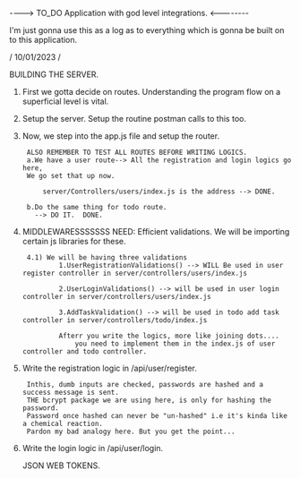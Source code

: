 ----> TO_DO Application with god level integrations. <--------

I'm just gonna use this as a log as to everything which is gonna be built on to this application.

/ 10/01/2023 /

BUILDING THE SERVER.

1. First we gotta decide on routes. Understanding the program flow on a superficial level is vital.
2. Setup the server. Setup the routine postman calls to this too.

3. Now, we step into the app.js file and setup the router.

        ALSO REMEMBER TO TEST ALL ROUTES BEFORE WRITING LOGICS.
        a.We have a user route--> All the registration and login logics go here,
        We go set that up now.

            server/Controllers/users/index.js is the address --> DONE. 
        
        b.Do the same thing for todo route.
          --> DO IT.  DONE.

4. MIDDLEWARESSSSSSS
    NEED: Efficient validations. We will be importing certain js libraries for these.

        4.1) We will be having three validations
                1.UserRegistrationValidations() --> WILL Be used in user register controller in server/controllers/users/index.js

                2.UserLoginValidations() --> will be used in user login controller in server/controllers/users/index.js

                3.AddTaskValidation() --> will be used in todo add task controller in server/controllers/todo/index.js

                Afterr you write the logics, more like joining dots....
                    you need to implement them in the index.js of user controller and todo controller.


5. Write the registration logic in /api/user/register.

        Inthis, dumb inputs are checked, passwords are hashed and a success message is sent.
        THE bcrypt package we are using here, is only for hashing the password.
        Password once hashed can never be "un-hashed" i.e it's kinda like a chemical reaction.
        Pardon my bad analogy here. But you get the point...


6. Write the login logic in /api/user/login.

    JSON WEB TOKENS.
    














